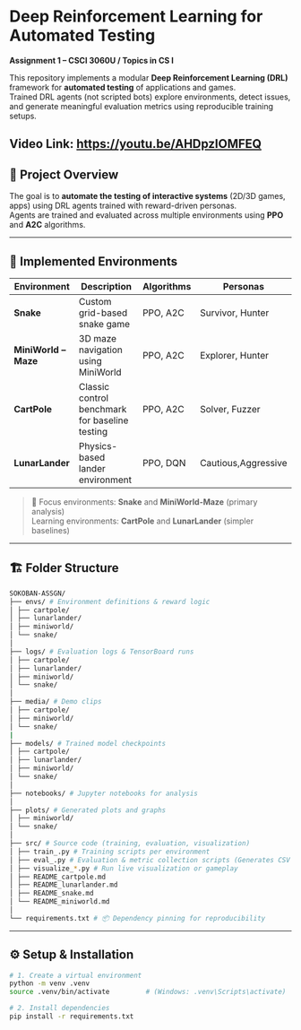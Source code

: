 # Deep Reinforcement Learning for Automated Testing  
**Assignment 1 – CSCI 3060U / Topics in CS I**

This repository implements a modular **Deep Reinforcement Learning (DRL)** framework for **automated testing** of applications and games.  
Trained DRL agents (not scripted bots) explore environments, detect issues, and generate meaningful evaluation metrics using reproducible training setups.

Video Link: https://youtu.be/AHDpzIOMFEQ
---

## 🎯 Project Overview

The goal is to **automate the testing of interactive systems** (2D/3D games, apps) using DRL agents trained with reward-driven personas.  
Agents are trained and evaluated across multiple environments using **PPO** and **A2C** algorithms.

---

## 🧩 Implemented Environments

| Environment | Description | Algorithms | Personas |
|--------------|-------------|-------------|-----------|
| **Snake** | Custom grid-based snake game | PPO, A2C | Survivor, Hunter|
| **MiniWorld – Maze** | 3D maze navigation using MiniWorld | PPO, A2C | Explorer, Hunter|
| **CartPole** | Classic control benchmark for baseline testing | PPO, A2C | Solver, Fuzzer |
| **LunarLander** | Physics-based lander environment | PPO, DQN | Cautious,Aggressive |

> 🧠 Focus environments: **Snake** and **MiniWorld-Maze** (primary analysis)  
> Learning environments: **CartPole** and **LunarLander** (simpler baselines)

---

## 🏗️ Folder Structure
```bash
SOKOBAN-ASSGN/
├── envs/ # Environment definitions & reward logic
│ ├── cartpole/
│ ├── lunarlander/
│ ├── miniworld/
│ └── snake/
│
├── logs/ # Evaluation logs & TensorBoard runs
│ ├── cartpole/
│ ├── lunarlander/
│ ├── miniworld/
│ └── snake/
│
├── media/ # Demo clips
│ ├── cartpole/
│ ├── miniworld/
│ └── snake/
|
├── models/ # Trained model checkpoints
│ ├── cartpole/
│ ├── lunarlander/
│ ├── miniworld/
│ └── snake/
│
├── notebooks/ # Jupyter notebooks for analysis
│
├── plots/ # Generated plots and graphs
│ ├── miniworld/
│ └── snake/
│
├── src/ # Source code (training, evaluation, visualization)
│ ├── train_.py # Training scripts per environment
│ ├── eval_.py # Evaluation & metric collection scripts (Generates CSV files)
│ ├── visualize_*.py # Run live visualization or gameplay
│ ├── README_cartpole.md
│ ├── README_lunarlander.md
│ ├── README_snake.md
│ └── README_miniworld.md
│
└── requirements.txt # 📦 Dependency pinning for reproducibility
```


---

## ⚙️ Setup & Installation

```bash
# 1. Create a virtual environment
python -m venv .venv
source .venv/bin/activate         # (Windows: .venv\Scripts\activate)

# 2. Install dependencies
pip install -r requirements.txt
```
